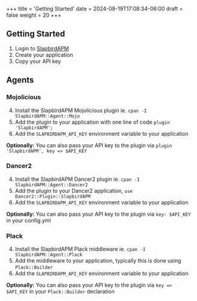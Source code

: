 +++
title = 'Getting Started'
date = 2024-08-19T17:08:34-06:00
draft = false
weight = 20
+++
## Getting Started
1. Login to [SlapbirdAPM](https://slapbirdapm.com)
2. Create your application
3. Copy your API key


## Agents

### Mojolicious

4. Install the SlapbirdAPM Mojolicious plugin ie. `cpan -I SlapbirdAPM::Agent::Mojo`
5. Add the plugin to your application with one line of code `plugin 'SlapbirdAPM';`
6. Add the `SLAPBIRDAPM_API_KEY` environment variable to your application

**Optionally:** You can also pass your API key to the plugin via `plugin 'SlapbirdAPM', key => $API_KEY`


### Dancer2

4. Install the SlapbirdAPM Dancer2 plugin ie. `cpan -I SlapbirdAPM::Agent::Dancer2`
5. Add the plugin to your Dancer2 application, `use Dancer2::Plugin::SlapbirdAPM`
6. Add the `SLAPBIRDAPM_API_KEY` environment variable to your application

**Optionally:** You can also pass your API key to the plugin via `key: $API_KEY` in your config.yml
   

### Plack

4. Install the SlapbirdAPM Plack middleware ie. `cpan -I SlapbirdAPM::Agent::Plack`
5. Add the middleware to your application, typically this is done using `Plack::Builder`
6. Add the `SLAPBIRDAPM_API_KEY` environment variable to your application

**Optionally:** You can also pass your API key to the plugin via `key => $API_KEY` in your `Plack::Builder` declaration

